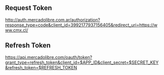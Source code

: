 

## Request Token

http://auth.mercadolibre.com.ar/authorization?response_type=code&client_id=3992177937156405&redirect_uri=https://www.cmx.cl/

## Refresh Token

https://api.mercadolibre.com/oauth/token?grant_type=refresh_token&client_id=$APP_ID&client_secret=$SECRET_KEY&refresh_token=$REFRESH_TOKEN
